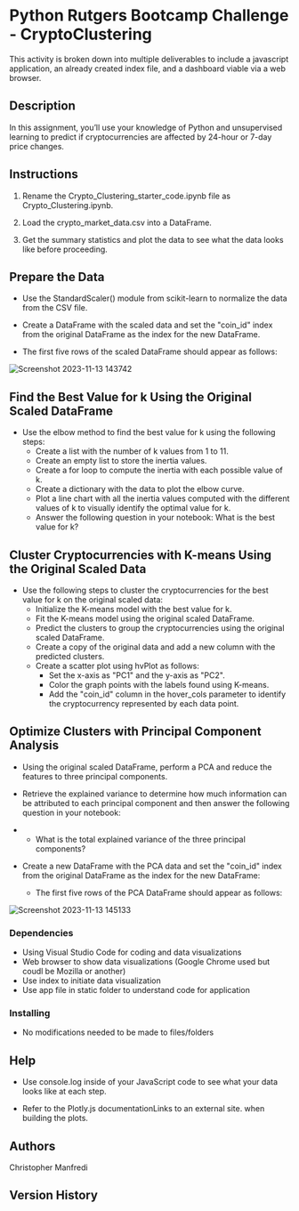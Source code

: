 # Python Rutgers Bootcamp Challenge - CryptoClustering

This activity is broken down into multiple deliverables to include a javascript application, an already created index file, and a dashboard viable via a web browser. 

## Description

In this assignment, you’ll use your knowledge of Python and unsupervised learning to predict if cryptocurrencies are affected by 24-hour or 7-day price changes.

## Instructions

1. Rename the Crypto_Clustering_starter_code.ipynb file as Crypto_Clustering.ipynb.

2. Load the crypto_market_data.csv into a DataFrame.

3. Get the summary statistics and plot the data to see what the data looks like before proceeding.

## Prepare the Data

* Use the StandardScaler() module from scikit-learn to normalize the data from the CSV file.

* Create a DataFrame with the scaled data and set the "coin_id" index from the original DataFrame as the index for the new DataFrame.

- The first five rows of the scaled DataFrame should appear as follows:

![Screenshot 2023-11-13 143742](https://github.com/Connextstrategy/CryptoClustering/assets/18508699/e2ee7df3-1d4a-4561-a19a-6dc1627fd9c5)

## Find the Best Value for k Using the Original Scaled DataFrame

* Use the elbow method to find the best value for k using the following steps:
  * Create a list with the number of k values from 1 to 11.
  * Create an empty list to store the inertia values.
  * Create a for loop to compute the inertia with each possible value of k.
  * Create a dictionary with the data to plot the elbow curve.
  * Plot a line chart with all the inertia values computed with the different values of k to visually identify the optimal value for k.
  * Answer the following question in your notebook: What is the best value for k?
 
 ## Cluster Cryptocurrencies with K-means Using the Original Scaled Data


* Use the following steps to cluster the cryptocurrencies for the best value for k on the original scaled data:
  * Initialize the K-means model with the best value for k.
  * Fit the K-means model using the original scaled DataFrame.
  * Predict the clusters to group the cryptocurrencies using the original scaled DataFrame.
  * Create a copy of the original data and add a new column with the predicted clusters.
  * Create a scatter plot using hvPlot as follows:
    *  Set the x-axis as "PC1" and the y-axis as "PC2".
    *  Color the graph points with the labels found using K-means.
    *  Add the "coin_id" column in the hover_cols parameter to identify the cryptocurrency represented by each data point.
 
 ## Optimize Clusters with Principal Component Analysis
 
* Using the original scaled DataFrame, perform a PCA and reduce the features to three principal components.
* Retrieve the explained variance to determine how much information can be attributed to each principal component and then answer the following question in your notebook:
* 
  * What is the total explained variance of the three principal components?
    
* Create a new DataFrame with the PCA data and set the "coin_id" index from the original DataFrame as the index for the new DataFrame:
  * The first five rows of the PCA DataFrame should appear as follows:

![Screenshot 2023-11-13 145133](https://github.com/Connextstrategy/CryptoClustering/assets/18508699/508359d4-23df-4b8b-b5c8-1fa88a48147c)

 


### Dependencies

* Using Visual Studio Code for coding and data visualizations
* Web browser to show data visualizations (Google Chrome used but coudl be Mozilla or another)
* Use index to initiate data visualization
* Use app file in static folder to understand code for application

### Installing

* No modifications needed to be made to files/folders

## Help

* Use console.log inside of your JavaScript code to see what your data looks like at each step.

* Refer to the Plotly.js documentationLinks to an external site. when building the plots.

## Authors

Christopher Manfredi

## Version History
